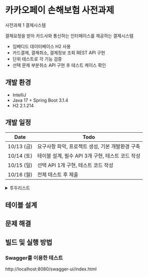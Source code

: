 # 카카오페이 손해보험 사전과제
사전과제 1 결제시스템

결제요청을 받아 카드사와 통신하는 인터페이스를 제공하는 결제시스템
- 임베디드 데이터베이스 H2 사용
- 카드결제, 결제취소, 결제정보 조회 REST API 구현
- 단위 테스트로 각 기능 검증
- 선택 문제 부분취소 API 구현 후 테스트 케이스 확인

## 개발 환경
- IntelliJ
- Java 17 + Spring Boot 3.1.4
- H2 2.1.214

## 개발 일정
| Date | Todo |
|------|------|
| 10/13 (금) | 요구사항 파악, 프로젝트 생성, 기본 개발환경 구축 |
| 10/14 (토) | 테이블 설계, 필수 API 3개 구현, 테스트 코드 작성 |
| 10/15 (일) | 선택 API 1개 구현, 테스트 코드 작성 |
| 10/16 (월) | 전체 테스트 후 제출 |

<details>
<summary>투두리스트</summary>

- [x] 요구사항 파악
- [x] 프로젝트 생성
- [x] 기본 개발환경 구축
  - [x] gitignore 파일 생성
  - [x] readme 파일 생성
  - [x] h2 데이터베이스 연동
  - [x] swagger 연동
- [ ] 테이블 설계
- [ ] 필수 API 3개 구현
  - [ ] 카드 결제 API
  - [ ] 결제 취소 API
  - [ ] 결제 정보조회 API
- [ ] 필수 API 테스트 코드 작성
  - [ ] 카드 결제 API
  - [ ] 결제 취소 API
  - [ ] 결제 정보조회 API
- [ ] 선택 API 1개 구현
  - [ ] 부분 취소 API
- [ ] 선택 API 테스트 코드 작성
  - [ ] 부분 취소 API
- [ ] 전체 테스트 후 제출
  - [ ] 요구사항 검토
  - [ ] 전체 테스트
  - [ ] 제출
</details>

## 테이블 설계

## 문제 해결

## 빌드 및 실행 방법

### Swagger를 이용한 테스트
http://localhost:8080/swagger-ui/index.html
